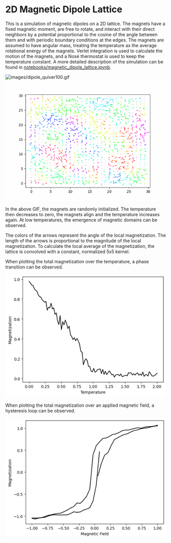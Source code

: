 # 2D Magnetic Dipole Lattice

This is a simulation of magnetic dipoles on a 2D lattice. The magnets have a fixed magnetic moment, are free to rotate, and interact with their direct neighbors by a potential proportional to the cosine of the angle between them and with periodic boundary conditions at the edges. The magnets are assumed to have angular mass, treating the temperature as the average rotational energy of the magnets. Verlet integration is used to calculate the motion of the magnets, and a Nosé thermostat is used to keep the temperature constant. A more detailed description of the simulation can be found in [notebooks/magnetic_dipole_lattice.ipynb](notebooks/magnetic_dipole_lattice.ipynb).

![images/dipole_quiver100.gif](images/dipole_quiver100.gif) ![images/dipole_quiver30.gif](images/dipole_quiver30.gif)

In the above GIF, the magnets are randomly initialized. The temperature then decreases to zero, the magnets align and the temperature increases again. At low temperatures, the emergence of magnetic domains can be observed.

The colors of the arrows represent the angle of the local magnetization. The length of the arrows is proportional to the magnitude of the local magnetization. To calculate the local average of the magnetization, the lattice is convolved with a constant, normalized 5x5 kernel.

When plotting the total magnetization over the temperature, a phase transition can be observed.

![images/phase_transition.png](images/phase_transition.png)

When plotting the total magnetization over an applied magnetic field, a hysteresis loop can be observed.

![images/hysteresis.png](images/hysteresis.png)